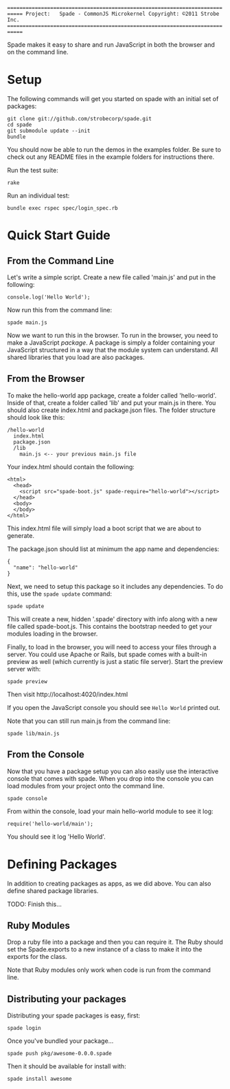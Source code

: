 `===========================================================================
 Project:   Spade - CommonJS Microkernel
 Copyright: ©2011 Strobe Inc.
 ===========================================================================`

Spade makes it easy to share and run JavaScript in both the browser and on the
command line.

# Setup

The following commands will get you started on spade with an initial set of
packages:

    git clone git://github.com/strobecorp/spade.git
    cd spade
    git submodule update --init
    bundle

You should now be able to run the demos in the examples folder.  Be sure to 
check out any README files in the example folders for instructions there.

Run the test suite:

    rake

Run an individual test:

    bundle exec rspec spec/login_spec.rb

# Quick Start Guide

## From the Command Line

Let's write a simple script.  Create a new file called 'main.js' and put in 
the following:

    console.log('Hello World');

Now run this from the command line:

    spade main.js

Now we want to run this in the browser.  To run in the browser, you need to 
make a JavaScript _package_.  A package is simply a folder containing your 
JavaScript structured in a way that the module system can understand.  All
shared libraries that you load are also packages.

## From the Browser

To make the hello-world app package, create a folder called 'hello-world'.  
Inside of that, create a folder called 'lib' and put your main.js in there.
You should also create index.html and package.json files.  The folder 
structure should look like this:

    /hello-world
      index.html
      package.json
      /lib
        main.js <-- your previous main.js file

Your index.html should contain the following:

    <html>
      <head>
        <script src="spade-boot.js" spade-require="hello-world"></script>
      </head>
      <body>
      </body>
    </html>

This index.html file will simply load a boot script that we are about to 
generate.

The package.json should list at minimum the app name and dependencies:

    {
      "name": "hello-world"
    }

Next, we need to setup this package so it includes any dependencies.  To do 
this, use the `spade update` command:

    spade update

This will create a new, hidden '.spade' directory with info along with a new
file called spade-boot.js.  This contains the bootstrap needed to get your 
modules loading in the browser.

Finally, to load in the browser, you will need to access your files through a server.  You could use Apache or Rails, but spade comes with a built-in preview as well (which currently is just a static file server).  Start the 
preview server with:

    spade preview

Then visit http://localhost:4020/index.html

If you open the JavaScript console you should see `Hello World` printed out.

Note that you can still run main.js from the command line:

    spade lib/main.js

## From the Console

Now that you have a package setup you can also easily use the interactive
console that comes with spade.  When you drop into the console you can load
modules from your project onto the command line.

    spade console

From within the console, load your main hello-world module to see it log:

    require('hello-world/main');

You should see it log 'Hello World'.

# Defining Packages

In addition to creating packages as apps, as we did above.  You can also 
define shared package libraries.

TODO: Finish this...

## Ruby Modules

Drop a ruby file into a package and then you can require it.  The Ruby should
set the Spade.exports to a new instance of a class to make it into the exports
for the class.

Note that Ruby modules only work when code is run from the command line.

## Distributing your packages

Distributing your spade packages is easy, first:

    spade login

Once you've bundled your package...

    spade push pkg/awesome-0.0.0.spade

Then it should be available for install with:

    spade install awesome
